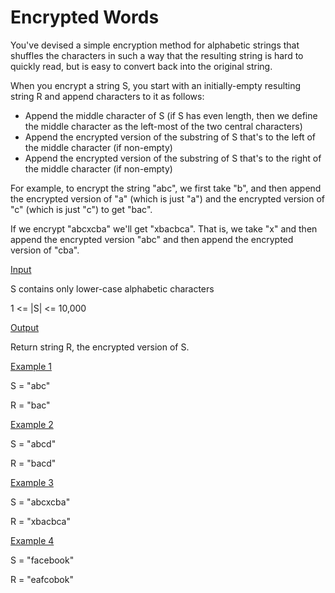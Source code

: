 # Encrypted Words

You've devised a simple encryption method for alphabetic strings that shuffles the characters in such a way that the resulting string is hard to quickly read, but is easy to convert back into the original string.

When you encrypt a string S, you start with an initially-empty resulting string R and append characters to it as follows:
* Append the middle character of S (if S has even length, then we define the middle character as the left-most of the two central characters)
* Append the encrypted version of the substring of S that's to the left of the middle character (if non-empty)
* Append the encrypted version of the substring of S that's to the right of the middle character (if non-empty)

For example, to encrypt the string "abc", we first take "b", and then append the encrypted version of "a" (which is just "a") and the encrypted version of "c" (which is just "c") to get "bac".

If we encrypt "abcxcba" we'll get "xbacbca". That is, we take "x" and then append the encrypted version "abc" and then append the encrypted version of "cba".

<ins>Input</ins>

S contains only lower-case alphabetic characters

1 <= |S| <= 10,000

<ins>Output</ins>

Return string R, the encrypted version of S.

<ins>Example 1</ins>

S = "abc"

R = "bac"

<ins>Example 2</ins>

S = "abcd"

R = "bacd"

<ins>Example 3</ins>

S = "abcxcba"

R = "xbacbca"

<ins>Example 4</ins>

S = "facebook"

R = "eafcobok"